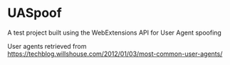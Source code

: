 # UASpoof
A test project built using the WebExtensions API for User Agent spoofing

User agents retrieved from https://techblog.willshouse.com/2012/01/03/most-common-user-agents/
